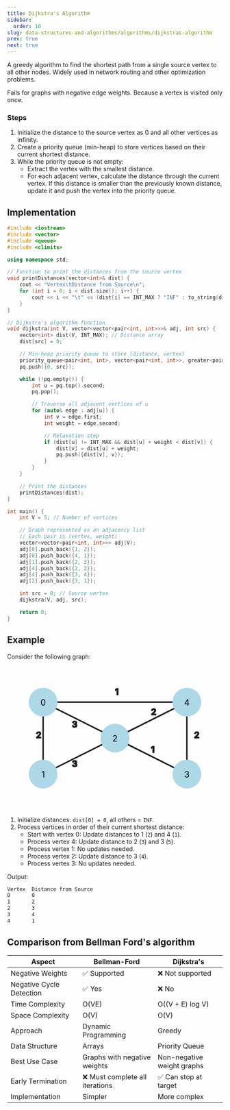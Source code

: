 ```yaml
---
title: Dijkstra's Algorithm
sidebar:
  order: 10
slug: data-structures-and-algorithms/algorithms/dijkstras-algorithm
prev: true
next: true
---
```


A greedy algorithm to find the shortest path from a single source vertex to all other nodes. Widely used in network routing and other optimization problems.

Fails for graphs with negative edge weights. Because a vertex is visited only once.

### Steps

1. Initialize the distance to the source vertex as 0 and all other vertices as infinity.
2. Create a priority queue (min-heap) to store vertices based on their current shortest distance.
3. While the priority queue is not empty:
   - Extract the vertex with the smallest distance.
   - For each adjacent vertex, calculate the distance through the current vertex. If this distance is smaller than the previously known distance, update it and push the vertex into the priority queue.

## Implementation

```cpp
#include <iostream>
#include <vector>
#include <queue>
#include <climits>

using namespace std;

// Function to print the distances from the source vertex
void printDistances(vector<int>& dist) {
    cout << "Vertex\tDistance from Source\n";
    for (int i = 0; i < dist.size(); i++) {
        cout << i << "\t" << (dist[i] == INT_MAX ? "INF" : to_string(dist[i])) << "\n";
    }
}

// Dijkstra's algorithm function
void dijkstra(int V, vector<vector<pair<int, int>>>& adj, int src) {
    vector<int> dist(V, INT_MAX); // Distance array
    dist[src] = 0;

    // Min-heap priority queue to store (distance, vertex)
    priority_queue<pair<int, int>, vector<pair<int, int>>, greater<pair<int, int>>> pq;
    pq.push({0, src});

    while (!pq.empty()) {
        int u = pq.top().second;
        pq.pop();

        // Traverse all adjacent vertices of u
        for (auto& edge : adj[u]) {
            int v = edge.first;
            int weight = edge.second;

            // Relaxation step
            if (dist[u] != INT_MAX && dist[u] + weight < dist[v]) {
                dist[v] = dist[u] + weight;
                pq.push({dist[v], v});
            }
        }
    }

    // Print the distances
    printDistances(dist);
}

int main() {
    int V = 5; // Number of vertices

    // Graph represented as an adjacency list
    // Each pair is (vertex, weight)
    vector<vector<pair<int, int>>> adj(V);
    adj[0].push_back({1, 2});
    adj[0].push_back({4, 1});
    adj[1].push_back({2, 3});
    adj[4].push_back({2, 2});
    adj[4].push_back({3, 4});
    adj[2].push_back({3, 1});

    int src = 0; // Source vertex
    dijkstra(V, adj, src);

    return 0;
}
```

## Example

Consider the following graph:

<svg xmlns="http://www.w3.org/2000/svg" viewBox="0 0 300 200" class="w-[600px] w-[400px] mx-auto">
    <style>
      .graph-edges {
        fill: currentColor;
        stroke: currentColor;
        font-size: 12px;
        font-weight: bold;
      }
      .graph-edge-line {
        stroke-width: 2;
      }
      .graph-nodes {
        fill: lightblue;
        stroke: none;
      }
      .graph-node-text {
        font-size: 12px;
        text-anchor: middle;
        fill: black;
      }
    </style>
  <!-- Edges -->
  <g class="graph-edges">
    <line x1="50" y1="50" x2="50" y2="150" class="graph-edge-line" />
    <text x="40" y="100">2</text>
    <line x1="50" y1="50" x2="150" y2="100" class="graph-edge-line" />
    <text x="90" y="85">3</text>
    <line x1="50" y1="50" x2="250" y2="50" class="graph-edge-line" />
    <text x="150" y="40">1</text>
    <line x1="50" y1="150" x2="150" y2="100" class="graph-edge-line" />
    <text x="90" y="140">3</text>
    <line x1="150" y1="100" x2="250" y2="150" class="graph-edge-line" />
    <text x="200" y="120">1</text>
    <line x1="250" y1="50" x2="250" y2="150" class="graph-edge-line" />
    <text x="260" y="100">2</text>
    <line x1="150" y1="100" x2="250" y2="50" class="graph-edge-line" />
    <text x="200" y="68">2</text>
  </g>

  <!-- Nodes -->
  <g class="graph-nodes">
    <circle cx="50" cy="50" r="20" />
    <text x="50" y="55" class="graph-node-text">0</text>
    <circle cx="50" cy="150" r="20" />
    <text x="50" y="155" class="graph-node-text">1</text>
    <circle cx="150" cy="100" r="20" />
    <text x="150" y="105" class="graph-node-text">2</text>
    <circle cx="250" cy="150" r="20" />
    <text x="250" y="155" class="graph-node-text">3</text>
    <circle cx="250" cy="50" r="20" />
    <text x="250" y="55" class="graph-node-text">4</text>
  </g>
</svg>

1. Initialize distances: `dist[0] = 0`, all others = `INF`.
2. Process vertices in order of their current shortest distance:
   - Start with vertex 0: Update distances to 1 (`2`) and 4 (`1`).
   - Process vertex 4: Update distance to 2 (`3`) and 3 (`5`).
   - Process vertex 1: No updates needed.
   - Process vertex 2: Update distance to 3 (`4`).
   - Process vertex 3: No updates needed.

Output:
```txt
Vertex  Distance from Source
0       0
1       2
2       3
3       4
4       1
```

## Comparison from Bellman Ford's algorithm

| Aspect                   | Bellman-Ford                    | Dijkstra's                 |
| ------------------------ | ------------------------------- | -------------------------- |
| Negative Weights         | ✅ Supported                    | ❌ Not supported           |
| Negative Cycle Detection | ✅ Yes                          | ❌ No                      |
| Time Complexity          | O(VE)                           | O((V + E) log V)           |
| Space Complexity         | O(V)                            | O(V)                       |
| Approach                 | Dynamic Programming             | Greedy                     |
| Data Structure           | Arrays                          | Priority Queue             |
| Best Use Case            | Graphs with negative weights    | Non-negative weight graphs |
| Early Termination        | ❌ Must complete all iterations | ✅ Can stop at target      |
| Implementation           | Simpler                         | More complex               |
